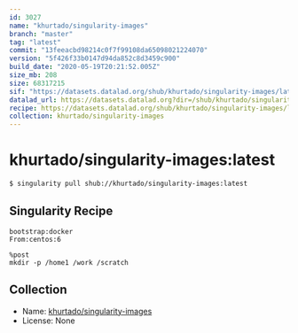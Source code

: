 ```yaml
---
id: 3027
name: "khurtado/singularity-images"
branch: "master"
tag: "latest"
commit: "13feeacbd98214c0f7f99108da65098021224070"
version: "5f426f33b0147d94da852c8d3459c900"
build_date: "2020-05-19T20:21:52.005Z"
size_mb: 208
size: 68317215
sif: "https://datasets.datalad.org/shub/khurtado/singularity-images/latest/2020-05-19-13feeacb-5f426f33/5f426f33b0147d94da852c8d3459c900.simg"
datalad_url: https://datasets.datalad.org?dir=/shub/khurtado/singularity-images/latest/2020-05-19-13feeacb-5f426f33/
recipe: https://datasets.datalad.org/shub/khurtado/singularity-images/latest/2020-05-19-13feeacb-5f426f33/Singularity
collection: khurtado/singularity-images
---
```


# khurtado/singularity-images:latest

```bash
$ singularity pull shub://khurtado/singularity-images:latest
```

## Singularity Recipe

```singularity
bootstrap:docker
From:centos:6

%post
mkdir -p /home1 /work /scratch
```

## Collection

 - Name: [khurtado/singularity-images](https://github.com/khurtado/singularity-images)
 - License: None


